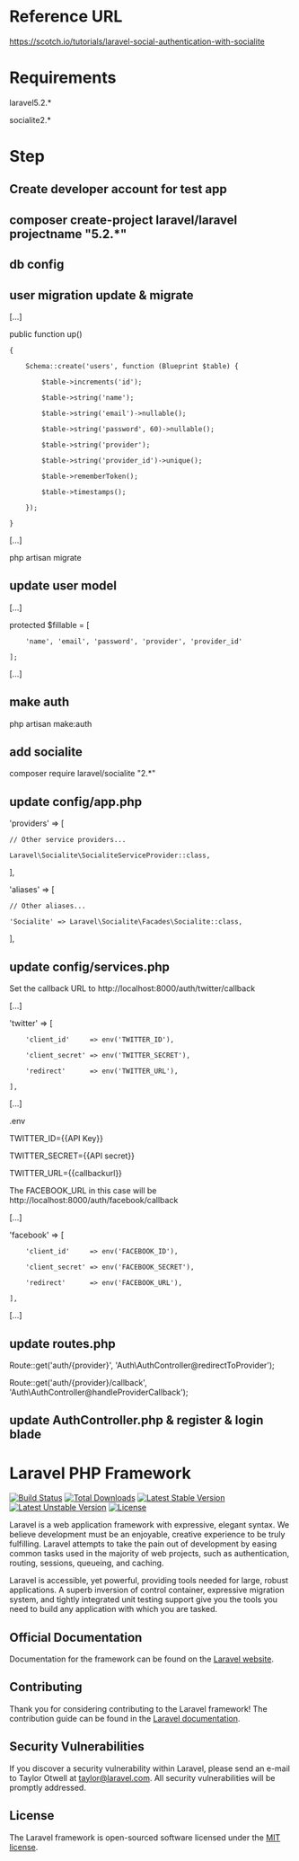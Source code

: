 # Reference URL

https://scotch.io/tutorials/laravel-social-authentication-with-socialite

# Requirements

laravel5.2.*

socialite2.*

# Step
## Create developer account for test app

## composer create-project laravel/laravel projectname "5.2.*"

## db config

## user migration update & migrate

[...]

public function up()

    {
    
        Schema::create('users', function (Blueprint $table) {
        
            $table->increments('id');
            
            $table->string('name');
            
            $table->string('email')->nullable();
            
            $table->string('password', 60)->nullable();
            
            $table->string('provider');
            
            $table->string('provider_id')->unique();
            
            $table->rememberToken();
            
            $table->timestamps();
            
        });
        
    }
    
[...]

php artisan migrate

## update user model

[...]

protected $fillable = [

        'name', 'email', 'password', 'provider', 'provider_id'
        
    ];
    
[...]

## make auth

php artisan make:auth

## add socialite

composer require laravel/socialite "2.*"

## update config/app.php

'providers' => [

    // Other service providers...

    Laravel\Socialite\SocialiteServiceProvider::class,
    
],

'aliases' => [

    // Other aliases...

    'Socialite' => Laravel\Socialite\Facades\Socialite::class,
    
],

## update config/services.php

Set the callback URL to http://localhost:8000/auth/twitter/callback

[...]

'twitter' => [

        'client_id'     => env('TWITTER_ID'),
        
        'client_secret' => env('TWITTER_SECRET'),
        
        'redirect'      => env('TWITTER_URL'),
        
    ],
    
[...]

.env

TWITTER_ID={{API Key}}

TWITTER_SECRET={{API secret}}

TWITTER_URL={{callbackurl}}


The FACEBOOK_URL in this case will be http://localhost:8000/auth/facebook/callback

[...]

'facebook' => [

        'client_id'     => env('FACEBOOK_ID'),
        
        'client_secret' => env('FACEBOOK_SECRET'),
        
        'redirect'      => env('FACEBOOK_URL'),
        
    ],
    
[...]


## update routes.php

Route::get('auth/{provider}', 'Auth\AuthController@redirectToProvider');

Route::get('auth/{provider}/callback', 'Auth\AuthController@handleProviderCallback');

## update AuthController.php & register & login blade

# Laravel PHP Framework

[![Build Status](https://travis-ci.org/laravel/framework.svg)](https://travis-ci.org/laravel/framework)
[![Total Downloads](https://poser.pugx.org/laravel/framework/d/total.svg)](https://packagist.org/packages/laravel/framework)
[![Latest Stable Version](https://poser.pugx.org/laravel/framework/v/stable.svg)](https://packagist.org/packages/laravel/framework)
[![Latest Unstable Version](https://poser.pugx.org/laravel/framework/v/unstable.svg)](https://packagist.org/packages/laravel/framework)
[![License](https://poser.pugx.org/laravel/framework/license.svg)](https://packagist.org/packages/laravel/framework)

Laravel is a web application framework with expressive, elegant syntax. We believe development must be an enjoyable, creative experience to be truly fulfilling. Laravel attempts to take the pain out of development by easing common tasks used in the majority of web projects, such as authentication, routing, sessions, queueing, and caching.

Laravel is accessible, yet powerful, providing tools needed for large, robust applications. A superb inversion of control container, expressive migration system, and tightly integrated unit testing support give you the tools you need to build any application with which you are tasked.

## Official Documentation

Documentation for the framework can be found on the [Laravel website](http://laravel.com/docs).

## Contributing

Thank you for considering contributing to the Laravel framework! The contribution guide can be found in the [Laravel documentation](http://laravel.com/docs/contributions).

## Security Vulnerabilities

If you discover a security vulnerability within Laravel, please send an e-mail to Taylor Otwell at taylor@laravel.com. All security vulnerabilities will be promptly addressed.

## License

The Laravel framework is open-sourced software licensed under the [MIT license](http://opensource.org/licenses/MIT).
